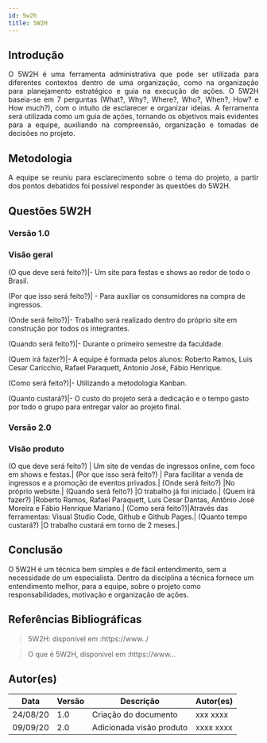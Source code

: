 ```yaml
---
id: 5w2h
title: 5W2H
---
```


## Introdução

<p align = "justify">
    O 5W2H é uma ferramenta administrativa  que pode ser utilizada para diferentes contextos dentro de uma organização, como na organização para planejamento estratégico e guia na execução de ações. O 5W2H baseia-se em 7 perguntas (What?, Why?, Where?, Who?, When?, How? e How much?), com o intuito de esclarecer e organizar ideias. A ferramenta será utilizada como um guia de ações, tornando os objetivos mais evidentes para a equipe, auxiliando na compreensão, organização e tomadas de decisões no projeto.
</p>

## Metodologia

<p align = "justify">
    A equipe se reuniu para esclarecimento sobre o tema do projeto, a partir dos pontos debatidos foi possível responder às questões do 5W2H.  
</p>


## Questões 5W2H

### Versão 1.0

### Visão geral

(O que deve será feito?)|- Um site para festas e shows ao redor de todo o Brasil.

(Por que isso será feito?)| - Para auxiliar os consumidores na compra de ingressos.

(Onde será feito?)|- Trabalho será realizado dentro do próprio site em construção por todos os integrantes.

(Quando será feito?)|- Durante o primeiro semestre da faculdade.

(Quem irá fazer?)|- A equipe é formada pelos alunos: Roberto Ramos, Luis Cesar Caricchio, Rafael Paraquett, Antonio José, Fábio Henrique.

(Como será feito?)|- Utilizando a metodologia Kanban.

(Quanto custará?)|- O custo do projeto será a dedicação e o tempo gasto por todo o grupo para entregar valor ao projeto final.


### Versão 2.0

### Visão produto

(O que deve será feito?) | Um site de vendas de ingressos online, com foco em shows e festas.|
(Por que isso será feito?) | Para facilitar a venda de ingressos e a promoção de eventos privados.|
(Onde será feito?) |No próprio website.|
(Quando será feito?) |O trabalho já foi iniciado.|
(Quem irá fazer?) |Roberto Ramos, Rafael Paraquett, Luis Cesar Dantas, Antônio José Moreira e Fábio Henrique Mariano.| (Como será feito?)|Através das ferramentas: Visual Studio Code, Github e Github Pages.|
(Quanto tempo custará?) |O trabalho custará em torno de 2 meses.|


## Conclusão

O 5W2H é um técnica bem simples e de fácil entendimento, sem a necessidade de um especialista. Dentro da disciplina a técnica fornece um entendimento melhor, para a equipe, sobre o projeto como responsabilidades, motivação e organização de ações.   
 
 
## Referências Bibliográficas
> 5W2H: disponivel em :https://www../

> O que é 5W2H, disponivel em :https://www...

## Autor(es)
| Data | Versão | Descrição | Autor(es) |
| -- | -- | -- | -- |
| 24/08/20 | 1.0 | Criação do documento | xxx xxxx | 
| 09/09/20 | 2.0 | Adicionada visão produto | xxxx xxxx | 